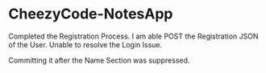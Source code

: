 # CheezyCode-NotesApp

Completed the Registration Process.
I am able POST the Registration JSON of the User.
Unable to resolve the Login Issue.

Committing it after the Name Section was suppressed.
